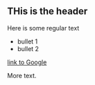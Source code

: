 ## THis is the header

Here is some regular text

* bullet 1
* bullet 2

[link to Google](http://www.google.com/)

More text.